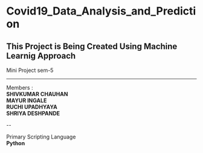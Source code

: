 # Covid19_Data_Analysis_and_Prediction
## This Project is Being Created Using Machine Learnig Approach
Mini Project sem-5

 ---

 Members :
 <br>
    **SHIVKUMAR CHAUHAN**
 <br>
    **MAYUR INGALE**
 <br>
    **RUCHI UPADHYAYA**
 <br>
    **SHRIYA DESHPANDE**

--

Primary Scripting Language 
<br>
    **Python**
